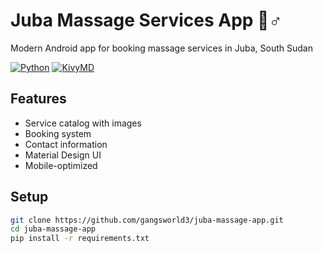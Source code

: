 # Juba Massage Services App 🧖♂️

Modern Android app for booking massage services in Juba, South Sudan

[![Python](https://img.shields.io/badge/Python-3.8%2B-blue)](https://python.org)
[![KivyMD](https://img.shields.io/badge/KivyMD-1.1.1-green)](https://kivymd.readthedocs.io)

## Features
- Service catalog with images
- Booking system
- Contact information
- Material Design UI
- Mobile-optimized

## Setup
```bash
git clone https://github.com/gangsworld3/juba-massage-app.git
cd juba-massage-app
pip install -r requirements.txt
